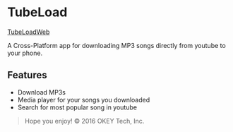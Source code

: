 # TubeLoad

[TubeLoadWeb](http://tubeloadweb.com)


 A Cross-Platform app for downloading MP3 songs directly from youtube to your phone.

## Features

 - Download MP3s
 - Media player for your songs you downloaded
 - Search for most popular song in youtube


 >Hope you enjoy!
 >© 2016 OKEY Tech, Inc.